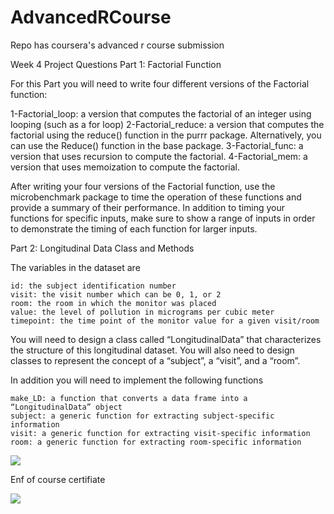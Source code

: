 # AdvancedRCourse
Repo has coursera's advanced r course submission


Week 4 Project Questions
Part 1: Factorial Function


For this Part you will need to write four different versions of the Factorial function:

1-Factorial_loop: a version that computes the factorial of an integer using looping (such as a for loop)
2-Factorial_reduce: a version that computes the factorial using the reduce() function in the purrr package. Alternatively, you can use the Reduce() function in the base package.
3-Factorial_func: a version that uses recursion to compute the factorial.
4-Factorial_mem: a version that uses memoization to compute the factorial.


After writing your four versions of the Factorial function, use the microbenchmark package to time the operation of these functions and provide a summary of their performance. 
In addition to timing your functions for specific inputs, make sure to show a range of inputs in order to demonstrate the timing of each function for larger inputs.


Part 2: Longitudinal Data Class and Methods

The variables in the dataset are

	id: the subject identification number
	visit: the visit number which can be 0, 1, or 2
	room: the room in which the monitor was placed
	value: the level of pollution in micrograms per cubic meter
	timepoint: the time point of the monitor value for a given visit/room
You will need to design a class called “LongitudinalData” that characterizes the structure of this longitudinal dataset. You will also need to design classes to represent the concept of a “subject”, a “visit”, and a “room”.

In addition you will need to implement the following functions

	make_LD: a function that converts a data frame into a “LongitudinalData” object
	subject: a generic function for extracting subject-specific information
	visit: a generic function for extracting visit-specific information
	room: a generic function for extracting room-specific information







<img src="http://i.hizliresim.com/vXrE1v.png">




Enf of course certifiate



<img src="http://i.hizliresim.com/bkm5z8.jpg">